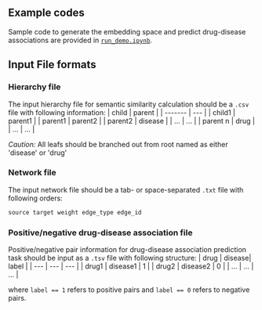 ## Example codes
Sample code to generate the embedding space and predict drug-disease associations are provided in [`run_demo.ipynb`](../run_demo.ipynb).

## Input File formats

### Hierarchy file

The input hierarchy file for semantic similarity calculation should be a `.csv` file with following information:
| child | parent  |
| ------- | --- |
| child1 | parent1 |
| parent1 | parent2 |
| parent2 | disease |
| ... | ... | 
| parent n | drug |
| ... | ... | 

_Caution:_ All leafs should be branched out from root named as either 'disease' or 'drug'

### Network file

The input network file should be a tab- or space-separated `.txt` file with following orders:
```python
source target weight edge_type edge_id
```

### Positive/negative drug-disease association file

Positive/negative pair information for drug-disease association prediction task should be input as a `.tsv` file with following structure:
| drug | disease| label |
| --- | --- | --- |
| drug1 | disease1 | 1 |
| drug2 | disease2 | 0 | 
| ... | ... | ... |

where `label == 1` refers to positive pairs and `label == 0` refers to negative pairs.

